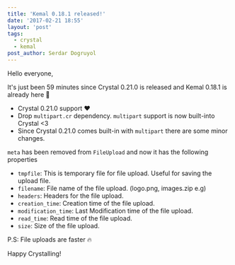 ```yaml
---
title: 'Kemal 0.18.1 released!'
date: '2017-02-21 18:55'
layout: 'post'
tags:
  - crystal
  - kemal
post_author: Serdar Dogruyol
---
```


Hello everyone,

It's just been 59 minutes since Crystal 0.21.0 is released and Kemal 0.18.1 is already here :rocket: 

- Crystal 0.21.0 support :heart:
- Drop `multipart.cr` dependency. `multipart` support is now built-into Crystal <3
- Since Crystal 0.21.0 comes built-in with `multipart` there are some minor changes.

`meta` has been removed from `FileUpload` and now it has the following properties

  + `tmpfile`: This is temporary file for file upload. Useful for saving the upload file.
  + `filename`: File name of the file upload. (logo.png, images.zip e.g)
  + `headers`: Headers for the file upload.
  + `creation_time`: Creation time of the file upload.
  + `modification_time`: Last Modification time of the file upload.
  + `read_time`: Read time of the file upload.
  + `size`: Size of the file upload.

P.S: File uploads are faster :fire:

Happy Crystalling!